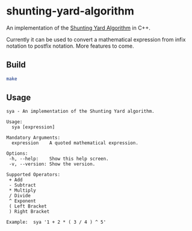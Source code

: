 # shunting-yard-algorithm

An implementation of the [Shunting Yard Algorithm](https://en.wikipedia.org/wiki/Shunting-yard_algorithm) in C++.

Currently it can be used to convert a mathematical expression from infix notation to postfix notation. More features to come.

## Build

```bash
make
```

## Usage

```
sya - An implementation of the Shunting Yard algorithm.

Usage:
  sya [expression]

Mandatory Arguments:
  expression    A quoted mathematical expression.

Options:
 -h, --help:    Show this help screen.
 -v, --version: Show the version.

Supported Operators:
 + Add
 - Subtract
 * Multiply
 / Divide
 ^ Exponent
 ( Left Bracket
 ) Right Bracket

Example:  sya '1 + 2 * ( 3 / 4 ) ^ 5'
```
